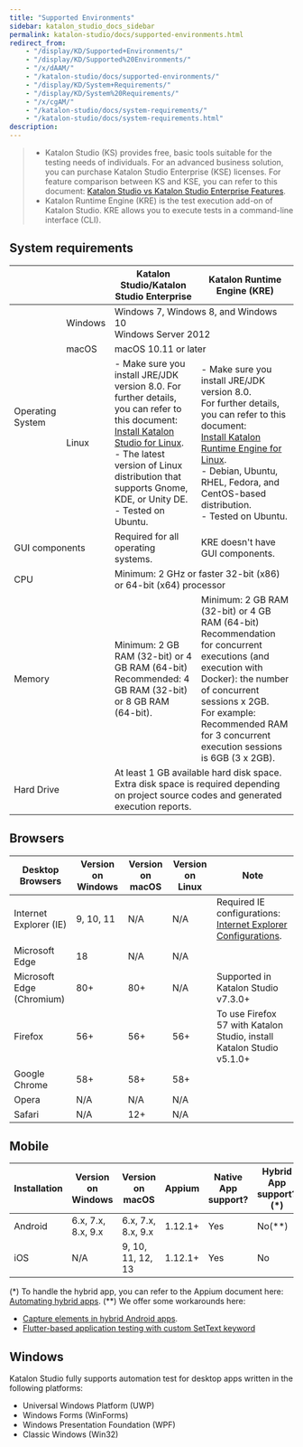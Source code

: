 ```yaml
---
title: "Supported Environments"
sidebar: katalon_studio_docs_sidebar
permalink: katalon-studio/docs/supported-environments.html
redirect_from:
    - "/display/KD/Supported+Environments/"
    - "/display/KD/Supported%20Environments/"
    - "/x/dAAM/"
    - "/katalon-studio/docs/supported-environments/"
    - "/display/KD/System+Requirements/"
    - "/display/KD/System%20Requirements/"
    - "/x/cgAM/"
    - "/katalon-studio/docs/system-requirements/"
    - "/katalon-studio/docs/system-requirements.html"
description:
---
```



> * Katalon Studio (KS) provides free, basic tools suitable for the testing needs of individuals. For an advanced business solution, you can purchase Katalon Studio Enterprise (KSE) licenses. For feature comparison between KS and KSE, you can refer to this document: [Katalon Studio vs Katalon Studio Enterprise Features](https://docs.katalon.com/katalon-studio/docs/katalon-studio-vs-katalon-studio-enterprise.html). 
> * Katalon Runtime Engine (KRE) is the test execution add-on of Katalon Studio. KRE allows you to execute tests in a command-line interface (CLI).

## System requirements

<table>
<thead>
  <tr>
    <th> </th>
    <th></th>
    <th>Katalon Studio/Katalon Studio Enterprise</th>
    <th>Katalon Runtime Engine (KRE)</th>
  </tr>
</thead>
<tbody>
  <tr>
    <td rowspan="3">Operating System</td>
    <td>Windows</td>
    <td colspan="2">Windows 7, Windows 8, and Windows 10<br>Windows Server 2012</td>
  </tr>
  <tr>
    <td>macOS</td>
    <td colspan="2">macOS 10.11 or later</td>
  </tr>
  <tr>
    <td>Linux</td>
    <td>- Make sure you install JRE/JDK version 8.0. For further details, you can refer to this document:<br><a href="https://docs.katalon.com/katalon-studio/docs/katalon-studio-gui-beta-for-linux.html#install-katalon-studio-for-linux" target="_blank" rel="noopener noreferrer">Install Katalon Studio for Linux</a>.<br>- The latest version of Linux distribution that supports Gnome, KDE, or Unity DE. <br>- Tested on Ubuntu.<br></td>
    <td>- Make sure you install JRE/JDK version 8.0.<br>For further details, you can refer to this document: <br><a href="https://docs.katalon.com/katalon-studio/docs/katalon-studio-gui-beta-for-linux.html#install-katalon-studio-for-linux" target="_blank" rel="noopener noreferrer">Install Katalon Runtime Engine for Linux</a>.<br>- Debian, Ubuntu, RHEL, Fedora, and CentOS-based distribution. <br>- Tested on Ubuntu.<br></td>
  </tr>
  <tr>
    <td colspan="2">GUI components</td>
    <td>Required for all operating systems.</td>
    <td>KRE doesn't have GUI components.</td>
  </tr>
  <tr>
    <td colspan="2">CPU</td>
    <td colspan="2">Minimum: 2 GHz or faster 32-bit (x86) or 64-bit (x64) processor</td>
  </tr>
  <tr>
    <td colspan="2">Memory</td>
    <td>Minimum: 2 GB RAM (32-bit) or 4 GB RAM (64-bit)<br>Recommended: 4 GB RAM (32-bit) or 8 GB RAM (64-bit).</td>
    <td>Minimum: 2 GB RAM (32-bit) or 4 GB RAM (64-bit)<br>Recommendation for concurrent executions (and execution with Docker): the number of concurrent sessions x 2GB.<br>For example: Recommended RAM for 3 concurrent execution sessions is 6GB (3 x 2GB).</td>
  </tr>
  <tr>
    <td colspan="2">Hard Drive</td>
    <td colspan="2">At least 1 GB available hard disk space. Extra disk space is required depending on project source codes and generated execution reports.</td>
  </tr>
</tbody>
</table>

## Browsers

<table>
<thead>
  <tr>
    <th>Desktop Browsers</th>
    <th>Version on Windows</th>
    <th>Version on macOS</th>
    <th>Version on Linux</th>
    <th>Note</th>
  </tr>
</thead>
<tbody>
  <tr>
    <td>Internet Explorer (IE)</td>
    <td>9, 10, 11</td>
    <td>N/A</td>
    <td>N/A</td>
    <td>Required IE configurations: <a href="https://docs.katalon.com/katalon-studio/docs/internet-explorer-configurations.html" target="_blank" rel="noopener noreferrer">Internet Explorer Configurations</a>.</td>
  </tr>
  <tr>
    <td>Microsoft Edge</td>
    <td>18</td>
    <td>N/A</td>
    <td>N/A</td>
    <td></td>
  </tr>
  <tr>
    <td>Microsoft Edge (Chromium)</td>
    <td>80+</td>
    <td>80+</td>
    <td>N/A</td>
    <td>Supported in Katalon Studio v7.3.0+</td>
  </tr>
  <tr>
    <td>Firefox</td>
    <td>56+</td>
    <td>56+</td>
    <td>56+</td>
    <td>To use Firefox 57 with Katalon Studio, install Katalon Studio v5.1.0+</td>
  </tr>
  <tr>
    <td>Google Chrome</td>
    <td>58+</td>
    <td>58+</td>
    <td>58+</td>
    <td></td>
  </tr>
  <tr>
    <td>Opera</td>
    <td>N/A</td>
    <td>N/A</td>
    <td>N/A</td>
    <td></td>
  </tr>
  <tr>
    <td>Safari</td>
    <td>N/A</td>
    <td>12+</td>
    <td>N/A</td>
    <td></td>
  </tr>
</tbody>
</table>

## Mobile

<table>
<thead>
  <tr>
    <th>Installation</th>
    <th>Version on Windows</th>
    <th>Version on macOS</th>
    <th>Appium</th>
    <th>Native App support?</th>
    <th>Hybrid App support?(*)</th>
    <th>Mobile Browser support</th>
    <th>Xcode</th>
  </tr>
</thead>
<tbody>
  <tr>
    <td>Android</td>
    <td>6.x, 7.x, 8.x, 9.x</td>
    <td>6.x, 7.x, 8.x, 9.x</td>
    <td>1.12.1+</td>
    <td>Yes</td>
    <td>No(**)</td>
    <td>Yes</td>
    <td>N/A</td>
  </tr>
  <tr>
    <td>iOS</td>
    <td>N/A</td>
    <td>9, 10, 11, 12, 13</td>
    <td>1.12.1+</td>
    <td>Yes</td>
    <td>No</td>
    <td>Yes</td>
    <td>v9.4.1+</td>
  </tr>
</tbody>
</table>

(*) To handle the hybrid app, you can refer to the Appium document here: [Automating hybrid apps](http://appium.io/docs/en/writing-running-appium/web/hybrid/#automating-hybrid-apps).
(**) We offer some workarounds here: 
- [Capture elements in hybrid Android apps](https://docs.katalon.com/katalon-studio/docs/capture-elements-in-hybrid-android-apps.html).
- [Flutter-based application testing with custom SetText keyword](https://docs.katalon.com/katalon-studio/docs/flutter-based-application-testing.html)

## Windows

Katalon Studio fully supports automation test for desktop apps written in the following platforms: 

- Universal Windows Platform (UWP)
- Windows Forms (WinForms)
- Windows Presentation Foundation (WPF)
- Classic Windows (Win32)
